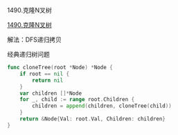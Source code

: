 1490.克隆N叉树

[1490.克隆N叉树](https://leetcode.cn/problems/clone-n-ary-tree/)



解法：DFS递归拷贝



经典递归树问题



```go
func cloneTree(root *Node) *Node {
	if root == nil {
		return nil
	}
	var children []*Node
	for _, child := range root.Children {
		children = append(children, cloneTree(child))
	}
	return &Node{Val: root.Val, Children: children}
}
```
